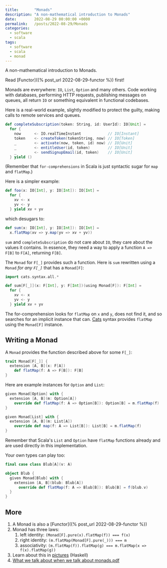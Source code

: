 ```yaml
---
title:       "Monads"
description: "A non-mathematical introduction to Monads"
date:        2022-08-29 00:00:00 +0000
permalink:   /posts/2022-08-29/Monads
categories:
  - software
  - scala
tags:
  - software
  - scala
  - monad
---
```


A non-mathematical introduction to Monads.

Read [Functor]({% post_url 2022-08-29-functor %}) first!

Monads are everywhere: `IO`, `List`, `Option` and many others. Code working with databases, performing HTTP requests, publishing messages on queues, all return `IO` or something equivalent in functional codebases.

Here is a real-world example, slightly modified to protect the guilty, making calls to remote services and queues.

```scala
def completeSubscription(token: String, id: UserId): IO[Unit] =
  for {
    now      <- IO.realTimeInstant            // IO[Instant]
    token    <- createToken(tokenString, now) // IO[Token]
    _        <- activate(now, token, id) now) // IO[Unit]
    _        <- entitleUser(id, token)        // IO[Unit]
    _        <- sendSignupEmail(id, token)    // IO[Unit]
  } yield ()
```

(Remember that `for-comprehensions` in Scala is just syntactic sugar for `map` and `flatMap`.)

Here is a simpler example:

```scala
def foo(x: IO[Int], y: IO[Int]): IO[Int] =
  for {
    xv <- x
    yv <- y
  } yield xv + yv
```

which desugars to:

```scala
def sum(x: IO[Int], y: IO[Int]): IO[Int] =
  x.flatMap(xv => y.map(yv => xv + yv))
```

`sum` and `completeSubscription` do not care about `IO`, they care about the values it contains.
In essence, they need a way to apply a function `A => F[B]` to `F[A]`, returning `F[B]`.

The `Monad` for `F[_]` provides such a function. Here is `sum` rewritten using a `Monad` *for any `F[_]`* that has a `Monad[F]`:

```scala
import cats.syntax.all.*

def sum[F[_]](x: F[Int], y: F[Int])(using Monad[F]): F[Int] =
  for {
    xv <- x
    yv <- y
  } yield xv + yv
```

The for-comprehension looks for `flatMap` on `x` and `y`, does not find it, and so searches for an implicit instance that can.
[Cats](https://typelevel.org/cats/) syntax provides `flatMap` using the `Monad[F]` instance.

## Writing a Monad

A `Monad` provides the function described above for some `F[_]`:

```scala
trait Monad[F[_]] {
  extension [A, B](x: F[A])
    def flatMap(f: A => F[B]): F[B]
}
```

Here are example instances for `Option` and `List`:

```scala
given Monad[Option] with {
  extension [A, B](m: Option[A])
    override def flatMap(f: A => Option[B]): Option[B] = m.flatMap(f)
}

given Monad[List] with {
  extension [A, B](m: List[A])
    override def map(f: A => List[B]): List[B] = m.flatMap(f)
}
```

Remember that Scala's `List` and `Option` have `flatMap` functions already and are used directly in this implementation.

Your own types can play too:

```scala
final case class Blub[A](v: A)

object Blub {
  given Monad[Blub] with {
    extension [A, B](blub: Blub[A])
      override def flatMap(f: A => Blub[B]): Blub[B] = f(blub.v)
  }
}
```

## More

1. A Monad is also a [Functor]({% post_url 2022-08-29-functor %})
1. Monad has three laws:
    1. left identity: `(Monad[F].pure(x).flatMap(f)) === f(x)`
    1. right identity: `(m.flatMap(Monad[F].pure(_))) === m`
    1. associativity: `(m.flatMap(f)).flatMap(g) === m.flatMap(x => f(x).flatMap(g))`
1. Learn about this in [pictures](https://adit.io/posts/2013-04-17-functors,_applicatives,_and_monads_in_pictures.html) (Haskell)
1. [What we talk about when we talk about monads.pdf](http://tomasp.net/academic/papers/monads/monads-programming.pdf)
